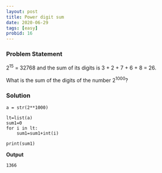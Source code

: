 ```yaml
---
layout: post
title: Power digit sum
date: 2020-06-29
tags: [easy]
probid: 16
---
```


### Problem Statement

2<sup>15</sup> = 32768 and the sum of its digits is 3 + 2 + 7 + 6 + 8 = 26.

What is the sum of the digits of the number 2<sup>1000</sup>?


### Solution

```
a = str(2**1000)

lt=list(a)
sum1=0
for i in lt:
    sum1=sum1+int(i)

print(sum1)
```

**Output**

```
1366
```
